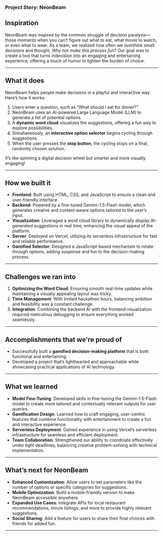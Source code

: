 ### **Project Story: NeonBeam**

## **Inspiration**  
NeonBeam was inspired by the common struggle of decision paralysis—those moments when you can’t figure out what to eat, what movie to watch, or even what to wear. As a team, we realized how often we overthink small decisions and thought, *Why not make this process fun?* Our goal was to create a tool that turns indecision into an engaging and entertaining experience, offering a touch of humor to lighten the burden of choice.

---

## **What it does**  
NeonBeam helps people make decisions in a playful and interactive way. Here’s how it works:  
1. Users enter a question, such as “What should I eat for dinner?”  
2. NeonBeam uses an AI-powered Large Language Model (LLM) to generate a list of potential options.  
3. A **dynamic word cloud** visualizes the suggestions, offering a fun way to explore possibilities.  
4. Simultaneously, an **interactive option selector** begins cycling through suggestions.  
5. When the user presses the **stop button**, the cycling stops on a final, randomly chosen solution.  

It’s like spinning a digital decision wheel but smarter and more visually engaging!

---

## **How we built it**  
- **Frontend**: Built using HTML, CSS, and JavaScript to ensure a clean and user-friendly interface.  
- **Backend**: Powered by a fine-tuned Gemini-1.5-Flash model, which generates creative and context-aware options tailored to the user’s input.  
- **Visualization**: Leveraged a word cloud library to dynamically display AI-generated suggestions in real time, enhancing the visual appeal of the platform.  
- **Server**: Deployed on Vercel, utilizing its serverless infrastructure for fast and reliable performance.  
- **Gamified Selector**: Designed a JavaScript-based mechanism to rotate through options, adding suspense and fun to the decision-making process.  

---

## **Challenges we ran into**  
1. **Optimizing the Word Cloud**: Ensuring smooth real-time updates while maintaining a visually appealing layout was tricky.  
2. **Time Management**: With limited hackathon hours, balancing ambition and feasibility was a constant challenge.  
3. **Integration**: Combining the backend AI with the frontend visualization required meticulous debugging to ensure everything worked seamlessly.  

---

## **Accomplishments that we're proud of**  
- Successfully built a **gamified decision-making platform** that is both functional and entertaining.  
- Developed a project that’s lighthearted and approachable while showcasing practical applications of AI technology.  

---

## **What we learned**  
- **Model Fine-Tuning**: Developed skills in fine-tuning the Gemini-1.5-Flash model to create more tailored and contextually relevant outputs for user queries.  
- **Gamification Design**: Learned how to craft engaging, user-centric features that combine functionality with entertainment to create a fun and interactive experience.  
- **Serverless Deployment**: Gained experience in using Vercel’s serverless infrastructure for seamless and efficient deployment.  
- **Team Collaboration**: Strengthened our ability to coordinate effectively under tight deadlines, balancing creative problem-solving with technical implementation.  

---

## **What’s next for NeonBeam**  
- **Enhanced Customization**: Allow users to set parameters like the number of options or specific categories for suggestions.  
- **Mobile Optimization**: Build a mobile-friendly version to make NeonBeam accessible anywhere.  
- **Expanded Use Cases**: Integrate APIs for local restaurant recommendations, movie listings, and more to provide highly relevant suggestions.  
- **Social Sharing**: Add a feature for users to share their final choices with friends for added fun.  

---
